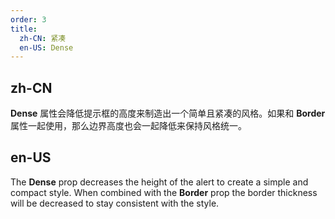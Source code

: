```yaml
---
order: 3
title:
  zh-CN: 紧凑
  en-US: Dense
---
```


## zh-CN

**Dense** 属性会降低提示框的高度来制造出一个简单且紧凑的风格。如果和 **Border** 属性一起使用，那么边界高度也会一起降低来保持风格统一。

## en-US

The **Dense** prop decreases the height of the alert to create a simple and compact style. When combined with the **Border** prop the border thickness will be decreased to stay consistent with the style.


